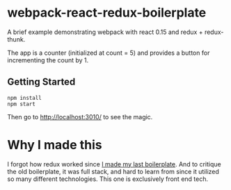 webpack-react-redux-boilerplate
===============================

A brief example demonstrating webpack with react 0.15 and redux + redux-thunk.

The app is a counter (initialized at count = 5) and provides a button for incrementing the count by 1.

Getting Started
---------------

```
npm install
npm start
```

Then go to [http://localhost:3010/](http://localhost:3010/) to see the magic.

Why I made this
===============

I forgot how redux worked since [I made my last boilerplate](https://github.com/petermikitsh/webpack-react-starter). And to critique the old boilerplate, it was full stack, and hard to learn from since it utilized so many different technologies. This one is exclusively front end tech.